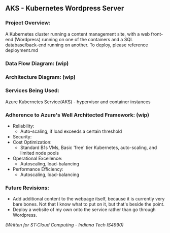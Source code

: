 ## AKS - Kubernetes Wordpress Server
### Project Overview:
A Kubernetes cluster running a content management site, with a web front-end (Wordpress) running on one of the containers and a SQL database/back-end running on another. To deploy, please reference deployment.md

### Data Flow Diagram: (wip)
### Architecture Diagram: (wip)
### Services Being Used:
Azure Kubernetes Service(AKS) - hypervisor and container instances
### Adherence to Azure's Well Architected Framework: (wip)
- Reliability:
  - Auto-scaling, if load exceeds a certain threshold
- Security:
- Cost Optimization:
  - Standard B1s VMs, Basic 'free' tier Kubernetes, auto-scaling, and limited node pools
- Operational Excellence:
  - Autoscaling, load-balancing
- Performance Efficiency:
  - Autoscaling, load-balancing
### Future Revisions:
- Add additional content to the webpage itself, because it is currently very bare bones. Not that I know what to put on it, but that's beside the point.
- Deploy a website of my own onto the service rather than go through Wordpress.

*(Written for ST:Cloud Computing - Indiana Tech IS4990)*
